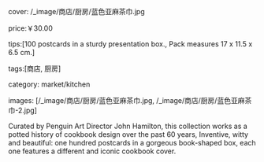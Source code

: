 cover:  /_image/商店/厨房/蓝色亚麻茶巾.jpg

price:￥30.00

tips:[100 postcards in a sturdy presentation box., Pack measures 17 x 11.5 x 6.5 cm.]

tags:[商店, 厨房]

category: market/kitchen

images: [/_image/商店/厨房/蓝色亚麻茶巾.jpg, /_image/商店/厨房/蓝色亚麻茶巾-2.jpg]

Curated by Penguin Art Director John Hamilton, this collection works as a potted history of cookbook design over the past 60 years, Inventive, witty and beautiful: one hundred postcards in a gorgeous book-shaped box, each one features a different and iconic cookbook cover.
